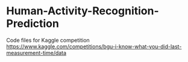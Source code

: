 # Human-Activity-Recognition-Prediction
Code files for Kaggle competition https://www.kaggle.com/competitions/bgu-i-know-what-you-did-last-measurement-time/data
